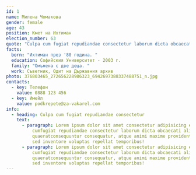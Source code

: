 ```yaml
---
id: 1
name: Милена Чомакова 
gender: female 
age: 43
position: Кмет на Ихтиман 
election_number: 63 
quote: "Culpa cum fugiat repudiandae consectetur laborum dicta obcaecati aliquam quaerat" 
facts:
  born: "Ихтиман през '80 година. "
  education: Софийския Университет - 2003 г. 
  family: "Омъжена с две деца. " 
  work: Съветник, Одит на Държавния архив
photo: 376803465_272656228986323_6942697388337488751_n.jpg
contacts:
  - key: Телефон
    value: 0888 123 456
  - key: Имейл
    value: podkrepete@za-vakarel.com
info:
  - heading: Culpa cum fugiat repudiandae consectetur
    text:
      - paragraph: Lorem ipsum dolor sit amet consectetur adipisicing elit. Culpa
          cumfugiat repudiandae consectetur laborum dicta obcaecati aliquam
          quaeratconsequuntur consequatur, atque animi maxime provident possimus
          sed inventore voluptas repellat temporibus!
      - paragraph: Lorem ipsum dolor sit amet consectetur adipisicing elit. Culpa
          cumfugiat repudiandae consectetur laborum dicta obcaecati aliquam
          quaeratconsequuntur consequatur, atque animi maxime provident possimus
          sed inventore voluptas repellat temporibus!
---
```

